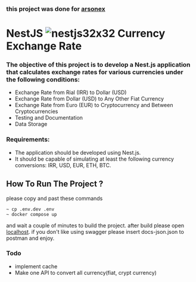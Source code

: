 ### this project was done for [arsonex](arsonex.com)

# NestJS ![nestjs32x32](https://github.com/imanhpr/nest-assignment/assets/56130647/facef099-7c17-4d9c-ae36-84265b05e31a) Currency Exchange Rate

### The objective of this project is to develop a Nest.js application that calculates exchange rates for various currencies under the following conditions:

-   Exchange Rate from Rial (IRR) to Dollar (USD)
-   Exchange Rate from Dollar (USD) to Any Other Fiat Currency
-   Exchange Rate from Euro (EUR) to Cryptocurrency and Between Cryptocurrencies
-   Testing and Documentation
-   Data Storage

### Requirements:

-   The application should be developed using Nest.js.
-   It should be capable of simulating at least the following currency conversions: IRR, USD, EUR, ETH, BTC.

## How To Run The Project ?

please copy and past these commands

```
~ cp .env.dev .env
~ docker compose up
```

and wait a couple of minutes to build the project. after build please open [localhost](http://localhost:300/docs).
if you don't like using swagger please insert docs-json.json to postman and enjoy.

### Todo

-   implement cache
-   Make one API to convert all currency(fiat, crypt currency)
